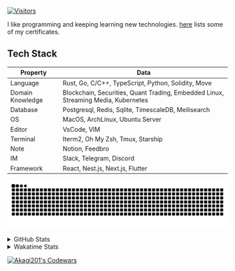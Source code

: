 <!-- markdownlint-disable MD041 MD010 MD033 -->
[![Visitors](https://api.visitorbadge.io/api/daily?path=Akagi201%2FAkagi201&label=Visitors%20Today&countColor=%2337d67a)](https://visitorbadge.io/status?path=Akagi201%2FAkagi201)

I like programming and keeping learning new technologies. [here](https://github.com/Akagi201/blockchain) lists some of my certificates.

## Tech Stack

| Property         	| Data                                                                               	|
|------------------	|------------------------------------------------------------------------------------	|
| Language         	| Rust, Go, C/C++, TypeScript, Python, Solidity, Move                                 |
| Domain Knowledge 	| Blockchain, Securities, Quant Trading, Embedded Linux, Streaming Media, Kubernetes 	|
| Database         	| Postgresql, Redis, Sqlite, TimescaleDB, Meilisearch                                 |
| OS               	| MacOS, ArchLinux, Ubuntu Server                                                     |
| Editor           	| VsCode, VIM                                                                        	|
| Terminal          | Iterm2, Oh My Zsh, Tmux, Starship                                                   |
| Note             	| Notion, Feedbro                                                                    	|
| IM               	| Slack, Telegram, Discord                                                            |
| Framework         | React, Nest.js, Next.js, Flutter                                                   	|

[![github contribution grid snake animation](https://raw.githubusercontent.com/Akagi201/Akagi201/output/github-contribution-grid-snake.svg#gh-light-mode-only)](https://github.com/Akagi201)

<details>
<summary>GitHub Stats</summary>
  <a href="https://github.com/Akagi201"><img alt="Profile Detail" src="https://raw.githubusercontent.com/Akagi201/Akagi201/master/profile-summary-card-output/dracula/0-profile-details.svg" /></a>
  <a href="https://github.com/Akagi201"><img alt="Github Stats" src="https://raw.githubusercontent.com/Akagi201/Akagi201/master/profile-summary-card-output/dracula/3-stats.svg" /></a>
  <a href="https://github.com/Akagi201"><img alt="Lang By Commits" src="https://raw.githubusercontent.com/Akagi201/Akagi201/master/profile-summary-card-output/dracula/2-most-commit-language.svg" /></a>
</details>

<details>
<summary>Wakatime Stats</summary>
<br>

<!--START_SECTION:waka-->

```txt
From: 12 August 2023 - To: 19 August 2023

Total Time: 56 hrs 36 mins

Other        41 hrs 52 mins  ██████████████████▒░░░░░░   73.96 %
Rust         9 hrs 11 mins   ████░░░░░░░░░░░░░░░░░░░░░   16.25 %
sh           4 hrs 35 mins   ██░░░░░░░░░░░░░░░░░░░░░░░   08.11 %
YAML         27 mins         ▒░░░░░░░░░░░░░░░░░░░░░░░░   00.80 %
TypeScript   7 mins          ░░░░░░░░░░░░░░░░░░░░░░░░░   00.21 %
TOML         6 mins          ░░░░░░░░░░░░░░░░░░░░░░░░░   00.19 %
Text         4 mins          ░░░░░░░░░░░░░░░░░░░░░░░░░   00.12 %
JSON         3 mins          ░░░░░░░░░░░░░░░░░░░░░░░░░   00.10 %
Python       3 mins          ░░░░░░░░░░░░░░░░░░░░░░░░░   00.09 %
Markdown     2 mins          ░░░░░░░░░░░░░░░░░░░░░░░░░   00.08 %
```

<!--END_SECTION:waka-->

</details>

<a href="https://www.codewars.com/users/Akagi201"><img alt="Akagi201's Codewars" src="https://www.codewars.com/users/Akagi201/badges/small"></a>
